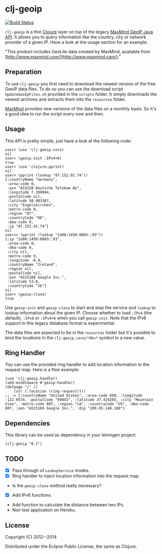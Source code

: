 # clj-geoip

[![Build Status](https://secure.travis-ci.org/bertschneider/clj-geoip.png)](http://travis-ci.org/bertschneider/clj-geoip)

`clj-geoip` is a thin [Clojure](http://www.clojure.com) layer on top
of the legacy [MaxMind GeoIP Java API](https://github.com/maxmind/geoip-api-java). It allows
you to query information like the country, city or network provider of
a given IP. Have a look at the usage section for an example.

"This product includes GeoLite data created by MaxMind, available from [http://www.maxmind.com/](http://www.maxmind.cam/)."

## Preparation

To use `clj-geoip` you first need to download the newest version of
the free GeoIP data files. To do so you can use the download script
`UpdateGeoIpFiles.sh` provided in the `scripts` folder.
It simply downloads the newest archives and extracts them into
the `resources` folder.

[MaxMind](http://www.maxmind.com/) provides new versions of the data
files on a monthly basis. So it's a good idea to run the script every
now and then.

## Usage

This API is pretty simple, just have a look at the following code:

    user> (use 'clj-geoip.core)
    nil
    user> (geoip-init :IPv4+6)
    true
    user> (use 'clojure.pprint)
    nil
    user> (pprint (lookup "87.152.91.74"))
    {:countryName "Germany",
     :area-code 0,
     :asn "AS3320 Deutsche Telekom AG",
     :longitude 7.399994,
     :postalCode nil,
     :latitude 50.983307,
     :city "Engelskirchen",
     :metro-code 0,
     :region "07",
     :countryCode "DE",
     :dma-code 0,
     :ip "87.152.91.74"}
    nil
    user=> (pprint (lookup "2a00:1450:8003::93"))
    {:ip "2a00:1450:8003::93",
     :area-code 0,
     :dma-code 0,
     :city nil,
     :metro-code 0,
     :longitude -8.0,
     :countryName "Ireland",
     :region nil,
     :postalCode nil,
     :asn "AS15169 Google Inc.",
     :latitude 53.0,
     :countryCode "IE"}
    nil
    user> (geoip-close)
    true

Use `geoip-init` and `geoip-close` to start and stop the service and `lookup` to
lookup information about the given IP. Choose whether to load `:IPv4` (the default), `:IPv6` or `:IPv4+6` when you call `geoip-init`. Note that the IPv6 support in this legacy database format is experimental.

The data files are expected to be in the `resources` folder but it's
possible to bind the locations in the `clj-geoip.core/*dbs*` symbol to a new value.

## Ring Handler

You can use the provided ring handler to add location information to
the request map. Here is a Noir example:

    (use 'clj-geoip.handler)
    (add-middleware #'geoip-handler)
    (defpage "/" []
        (str (:location (ring-request))))
    ;; -> {:countryName "United States", :area-code 650, :longitude -122.0574, :postalCode "94043", :latitude 37.419205, :city "Mountain View", :metro-code 807, :region "CA", :countryCode "US", :dma-code 807, :asn "AS15169 Google Inc.", :dip "209.85.148.100"}

## Dependencies

This library can be used as dependency in your leiningen project:

    [clj-geoip "0.1"]

## TODO

- [X] Pass through of `LookupService` modes.
- [X] Ring handler to inject location information into the request map.
- Is the `geoip-close` method really necessary?
- [X] Add IPv6 functions.
- Add function to calculate the distance between two IPs.
- Noir test application on Heroku.

## License

Copyright (C) 2012--2014

Distributed under the Eclipse Public License, the same as Clojure.
